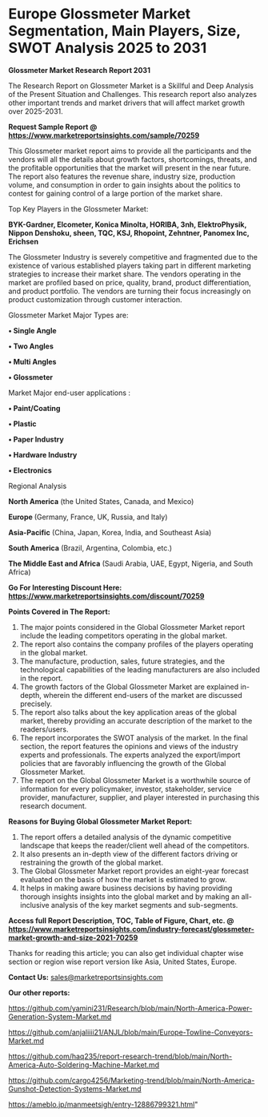 # Europe Glossmeter Market Segmentation, Main Players, Size, SWOT Analysis 2025 to 2031

<strong>Glossmeter Market Research Report 2031</strong>

The Research Report on Glossmeter Market is a Skillful and Deep Analysis of the Present Situation and Challenges. This research report also analyzes other important trends and market drivers that will affect market growth over 2025-2031.

<strong>Request Sample Report @ <a href=https://www.marketreportsinsights.com/sample/70259>https://www.marketreportsinsights.com/sample/70259</a></strong>

This Glossmeter market report aims to provide all the participants and the vendors will all the details about growth factors, shortcomings, threats, and the profitable opportunities that the market will present in the near future. The report also features the revenue share, industry size, production volume, and consumption in order to gain insights about the politics to contest for gaining control of a large portion of the market share.

Top Key Players in the Glossmeter Market:

<strong>BYK-Gardner, Elcometer, Konica Minolta, HORIBA, 3nh, ElektroPhysik, Nippon Denshoku, sheen, TQC, KSJ, Rhopoint, Zehntner, Panomex Inc, Erichsen</strong>

The Glossmeter Industry is severely competitive and fragmented due to the existence of various established players taking part in different marketing strategies to increase their market share. The vendors operating in the market are profiled based on price, quality, brand, product differentiation, and product portfolio. The vendors are turning their focus increasingly on product customization through customer interaction.

Glossmeter Market Major Types are:

<strong>• Single Angle

• Two Angles

• Multi Angles

• Glossmeter</strong>

Market Major end-user applications :

<strong>• Paint/Coating

• Plastic

• Paper Industry

• Hardware Industry

• Electronics</strong>

Regional Analysis

</u><strong><b>North America</b></strong> (the United States, Canada, and Mexico)

<strong><b>Europe </b></strong>(Germany, France, UK, Russia, and Italy)

<strong><b>Asia-Pacific</b></strong> (China, Japan, Korea, India, and Southeast Asia)

<strong><b>South America</b></strong> (Brazil, Argentina, Colombia, etc.)

<strong><b>The Middle East and Africa</b></strong> (Saudi Arabia, UAE, Egypt, Nigeria, and South Africa)

<strong>Go For Interesting Discount Here: <a href=https://www.marketreportsinsights.com/discount/70259>https://www.marketreportsinsights.com/discount/70259</a></strong>

<strong>Points Covered in The Report:</strong>
<ol>
  <li>The major points considered in the Global Glossmeter Market report include the leading competitors operating in the global market.</li>
  <li>The report also contains the company profiles of the players operating in the global market.</li>
  <li>The manufacture, production, sales, future strategies, and the technological capabilities of the leading manufacturers are also included in the report.</li>
  <li>The growth factors of the Global Glossmeter Market are explained in-depth, wherein the different end-users of the market are discussed precisely.</li>
  <li>The report also talks about the key application areas of the global market, thereby providing an accurate description of the market to the readers/users.</li>
  <li>The report incorporates the SWOT analysis of the market. In the final section, the report features the opinions and views of the industry experts and professionals. The experts analyzed the export/import policies that are favorably influencing the growth of the Global Glossmeter Market.</li>
  <li>The report on the Global Glossmeter Market is a worthwhile source of information for every policymaker, investor, stakeholder, service provider, manufacturer, supplier, and player interested in purchasing this research document.</li>
</ol>
<strong>Reasons for Buying Global Glossmeter Market Report:</strong>

<ol>
  <li>The report offers a detailed analysis of the dynamic competitive landscape that keeps the reader/client well ahead of the competitors.</li>
  <li>It also presents an in-depth view of the different factors driving or restraining the growth of the global market.</li>
  <li>The Global Glossmeter Market report provides an eight-year forecast evaluated on the basis of how the market is estimated to grow.</li>
  <li>It helps in making aware business decisions by having providing thorough insights insights into the global market and by making an all-inclusive analysis of the key market segments and sub-segments.</li>
</ol>
<strong>Access full Report Description, TOC, Table of Figure, Chart, etc. @ <a href=https://www.marketreportsinsights.com/industry-forecast/glossmeter-market-growth-and-size-2021-70259>https://www.marketreportsinsights.com/industry-forecast/glossmeter-market-growth-and-size-2021-70259</a></strong>


Thanks for reading this article; you can also get individual chapter wise section or region wise report version like Asia, United States, Europe.

<strong>Contact Us:</strong>
sales@marketreportsinsights.com

<strong>Our other reports:</strong>

<a href=https://github.com/yamini231/Research/blob/main/North-America-Power-Generation-System-Market.md>https://github.com/yamini231/Research/blob/main/North-America-Power-Generation-System-Market.md</a>

<a href=https://github.com/anjaliiii21/ANJL/blob/main/Europe-Towline-Conveyors-Market.md>https://github.com/anjaliiii21/ANJL/blob/main/Europe-Towline-Conveyors-Market.md</a>

<a href=https://github.com/haq235/report-research-trend/blob/main/North-America-Auto-Soldering-Machine-Market.md>https://github.com/haq235/report-research-trend/blob/main/North-America-Auto-Soldering-Machine-Market.md</a>

<a href=https://github.com/cargo4256/Marketing-trend/blob/main/North-America-Gunshot-Detection-Systems-Market.md>https://github.com/cargo4256/Marketing-trend/blob/main/North-America-Gunshot-Detection-Systems-Market.md</a>

<a href=https://ameblo.jp/manmeetsigh/entry-12886799321.html>https://ameblo.jp/manmeetsigh/entry-12886799321.html</a>"
